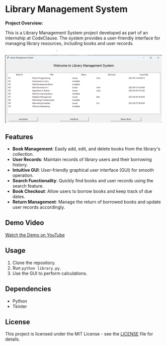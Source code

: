 # Library Management System

**Project Overview:**

This is a Library Management System project developed as part of an internship at CodeClause. The system provides a user-friendly interface for managing library resources, including books and user records.

![Library Management System](Screenshot.png)

## Features

- **Book Management**: Easily add, edit, and delete books from the library's collection.
- **User Records**: Maintain records of library users and their borrowing history.
- **Intuitive GUI**: User-friendly graphical user interface (GUI) for smooth operation.
- **Search Functionality**: Quickly find books and user records using the search feature.
- **Book Checkout**: Allow users to borrow books and keep track of due dates.
- **Return Management**: Manage the return of borrowed books and update user records accordingly.

## Demo Video

[Watch the Demo on YouTube](https://www.youtube.com/watch?v=YOUR_VIDEO_ID)

## Usage

1. Clone the repository.
2. Run `python library.py`.
3. Use the GUI to perform calculations.

## Dependencies

- Python
- Tkinter

## License

This project is licensed under the MIT License - see the [LICENSE](LICENSE) file for details.

